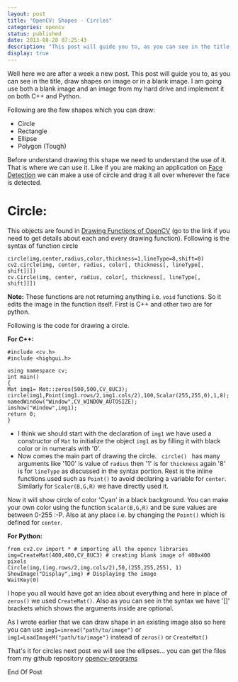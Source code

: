 ```yaml
---
layout: post
title: "OpenCV: Shapes - Circles"
categories: opencv
status: published
date: 2013-08-28 07:25:43
description: "This post will guide you to, as you can see in the title, draw shapes on image or in a blank image."
display: true
---
```


Well here we are after a week a new post. This post will guide you to, as you can see in the title, draw shapes on image or in a blank image. I am going use both a blank image and an image from my hard drive and implement it on both C++ and Python.

Following are the few shapes which you can draw:

<ul>
	<li>Circle</li>
	<li>Rectangle</li>
	<li>Ellipse</li>
	<li>Polygon (Tough)</li>
</ul>

Before understand drawing this shape we need to understand the use of it. That is where we can use it. Like if you are making an application on <a class="zem_slink" title="Face detection" href="http://en.wikipedia.org/wiki/Face_detection" target="_blank" rel="wikipedia">Face Detection</a> we can make a use of circle and drag it all over wherever the face is detected.

<h1>Circle:</h1>

This objects are found in <a href="http://docs.opencv.org/modules/core/doc/drawing_functions.html" target="_blank">Drawing Functions of OpenCV</a> (go to the link if you need to get details about each and every drawing function). Following is the syntax of function circle

<pre><code>circle(img,center,radius,color,thickness=1,lineType=8,shift=0)
cv2.circle(img, center, radius, color[, thickness[, lineType[, shift]]])
cv.Circle(img, center, radius, color[, thickness[, lineType[, shift]]])</code></pre>

<b>Note:</b> These functions are not returning anything i.e. <code>void</code> functions. So it edits the image in the function itself. First is C++ and other two are for python.

Following is the code for drawing a circle.

<b>For C++:</b>

<pre><code>#include &lt;cv.h&gt;
#include &lt;highgui.h&gt;

using namespace cv;
int main()
{
Mat img1= Mat::zeros(500,500,CV_8UC3);
circle(img1,Point(img1.rows/2,img1.cols/2),100,Scalar(255,255,0),1,8);
namedWindow("Window",CV_WINDOW_AUTOSIZE);
imshow("Window",img1);
return 0;
}</code></pre>

<ul>
	<li>I think we should start with the declaration of <code>img1</code> we have used a constructor of <code>Mat</code> to initialize the object <code>img1</code> as by filling it with black color or in numerals with '0'.</li>
	<li>Now comes the main part of drawing the circle. <code> circle() </code> has many arguments like '100' is value of <code>radius</code> then '1' is for <code>thickness</code> again '8' is for <code>lineType</code> as discussed in the syntax portion. Rest is the inline functions used such as <code>Point()</code> to avoid declaring a variable for <code>center</code>. Similarly for <code>Scaler(B,G,R)</code> we have directly used it.</li>
</ul>

Now it will show circle of color 'Cyan' in a black background. You can make your own color using the function <code>Scalar(B,G,R)</code> and be sure values are between 0-255 :-P. Also at any place i.e. by changing the <code>Point()</code> which is defined for <code>center</code>.

<b>For Python:</b>

<pre><code>from cv2.cv import * # importing all the opencv libraries
img=CreateMat(400,400,CV_8UC3) # creating blank image of 400x400 pixels
Circle(img,(img.rows/2,img.cols/2),50,(255,255,255), 1)
ShowImage("Display",img) # Displaying the image  
WaitKey(0)</code></pre>

I hope you all would have got an idea about everything and here in place of <code>zeros()</code> we used <code>CreateMat()</code>. Also as you can see in the syntax we have '[]' brackets which shows the arguments inside are optional.

As I wrote earlier that we can draw shape in an existing image also so here you can use <code>img1=imread("path/to/image")</code> or <code>img1=LoadImageM("path/to/image")</code> instead of <codE>zeros()</code> or <code>CreateMat()</code>

That's it for circles next post we will see the ellipses... you can get the files from my github repository <a href="https://github.com/OpenDCLabs/opencv-programs.git" target="_blank">opencv-programs</a>

End Of Post